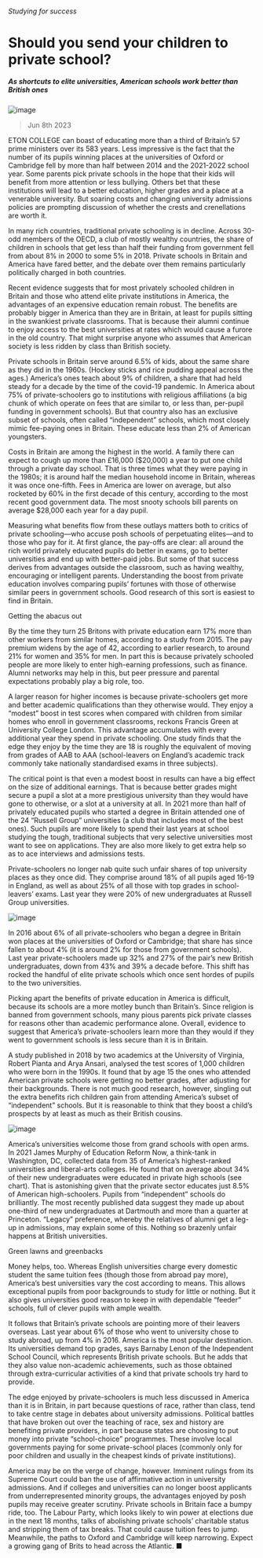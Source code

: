 ###### Studying for success
# Should you send your children to private school? 
##### As shortcuts to elite universities, American schools work better than British ones 
![image](images/20230610_IRD001.jpg) 
> Jun 8th 2023 
ETON COLLEGE can boast of educating more than a third of Britain’s 57 prime ministers over its 583 years. Less impressive is the fact that the number of its pupils winning places at the universities of Oxford or Cambridge fell by more than half between 2014 and the 2021-2022 school year. Some parents pick private schools in the hope that their kids will benefit from more attention or less bullying. Others bet that these institutions will lead to a better education, higher grades and a place at a venerable university. But soaring costs and changing university admissions policies are prompting discussion of whether the crests and crenellations are worth it. 
In many rich countries, traditional private schooling is in decline. Across 30-odd members of the OECD, a club of mostly wealthy countries, the share of children in schools that get less than half their funding from government fell from about 8% in 2000 to some 5% in 2018. Private schools in Britain and America have fared better, and the debate over them remains particularly politically charged in both countries. 
Recent evidence suggests that for most privately schooled children in Britain and those who attend elite private institutions in America, the advantages of an expensive education remain robust. The benefits are probably bigger in America than they are in Britain, at least for pupils sitting in the swankiest private classrooms. That is because their alumni continue to enjoy access to the best universities at rates which would cause a furore in the old country. That might surprise anyone who assumes that American society is less ridden by class than British society. 
Private schools in Britain serve around 6.5% of kids, about the same share as they did in the 1960s. (Hockey sticks and rice pudding appeal across the ages.) America’s ones teach about 9% of children, a share that had held steady for a decade by the time of the covid-19 pandemic. In America about 75% of private-schoolers go to institutions with religious affiliations (a big chunk of which operate on fees that are similar to, or less than, per-pupil funding in government schools). But that country also has an exclusive subset of schools, often called “independent” schools, which most closely mimic fee-paying ones in Britain. These educate less than 2% of American youngsters.
Costs in Britain are among the highest in the world. A family there can expect to cough up more than £16,000 ($20,000) a year to put one child through a private day school. That is three times what they were paying in the 1980s; it is around half the median household income in Britain, whereas it was once one-fifth. Fees in America are lower on average, but also rocketed by 60% in the first decade of this century, according to the most recent good government data. The most snooty schools bill parents on average $28,000 each year for a day pupil.
Measuring what benefits flow from these outlays matters both to critics of private schooling—who accuse posh schools of perpetuating elites—and to those who pay for it. At first glance, the pay-offs are clear: all around the rich world privately educated pupils do better in exams, go to better universities and end up with better-paid jobs. But some of that success derives from advantages outside the classroom, such as having wealthy, encouraging or intelligent parents. Understanding the boost from private education involves comparing pupils’ fortunes with those of otherwise similar peers in government schools. Good research of this sort is easiest to find in Britain. 
Getting the abacus out
By the time they turn 25 Britons with private education earn 17% more than other workers from similar homes, according to a study from 2015. The pay premium widens by the age of 42, according to earlier research, to around 21% for women and 35% for men. In part this is because privately schooled people are more likely to enter high-earning professions, such as finance. Alumni networks may help in this, but peer pressure and parental expectations probably play a big role, too. 
A larger reason for higher incomes is because private-schoolers get more and better academic qualifications than they otherwise would. They enjoy a “modest” boost in test scores when compared with children from similar homes who enroll in government classrooms, reckons Francis Green at University College London. This advantage accumulates with every additional year they spend in private schooling. One study finds that the edge they enjoy by the time they are 18 is roughly the equivalent of moving from grades of AAB to AAA (school-leavers on England’s academic track commonly take nationally standardised exams in three subjects).
The critical point is that even a modest boost in results can have a big effect on the size of additional earnings. That is because better grades might secure a pupil a slot at a more prestigious university than they would have gone to otherwise, or a slot at a university at all. In 2021 more than half of privately educated pupils who started a degree in Britain attended one of the 24 “Russell Group” universities (a club that includes most of the best ones). Such pupils are more likely to spend their last years at school studying the tough, traditional subjects that very selective universities most want to see on applications. They are also more likely to get extra help so as to ace interviews and admissions tests.
Private-schoolers no longer nab quite such unfair shares of top university places as they once did. They comprise around 18% of all pupils aged 16-19 in England, as well as about 25% of all those with top grades in school-leavers’ exams. Last year they were 20% of new undergraduates at Russell Group universities.
![image](images/20230610_IRC445.png) 

In 2016 about 6% of all private-schoolers who began a degree in Britain won places at the universities of Oxford or Cambridge; that share has since fallen to about 4% (it is around 2% for those from government schools). Last year private-schoolers made up 32% and 27% of the pair’s new British undergraduates, down from 43% and 39% a decade before. This shift has rocked the handful of elite private schools which once sent hordes of pupils to the two universities.
Picking apart the benefits of private education in America is difficult, because its schools are a more motley bunch than Britain’s. Since religion is banned from government schools, many pious parents pick private classes for reasons other than academic performance alone. Overall, evidence to suggest that America’s private-schoolers learn more than they would if they went to government schools is less secure than it is in Britain. 
A study published in 2018 by two academics at the University of Virginia, Robert Pianta and Arya Ansari, analysed the test scores of 1,000 children who were born in the 1990s. It found that by age 15 the ones who attended American private schools were getting no better grades, after adjusting for their backgrounds. There is not much good research, however, singling out the extra benefits rich children gain from attending America’s subset of “independent” schools. But it is reasonable to think that they boost a child’s prospects by at least as much as their British cousins.
![image](images/20230610_IRC446.png) 

America’s universities welcome those from grand schools with open arms. In 2021 James Murphy of Education Reform Now, a think-tank in Washington, DC, collected data from 35 of America’s highest-ranked universities and liberal-arts colleges. He found that on average about 34% of their new undergraduates were educated in private high schools (see chart). That is astonishing given that the private sector educates just 8.5% of American high-schoolers. Pupils from “independent” schools do brilliantly. The most recently published data suggest they made up about one-third of new undergraduates at Dartmouth and more than a quarter at Princeton. “Legacy” preference, whereby the relatives of alumni get a leg-up in admissions, may explain some of this. Nothing so brazenly unfair happens at British universities.
Green lawns and greenbacks
Money helps, too. Whereas English universities charge every domestic student the same tuition fees (though those from abroad pay more), America’s best universities vary the cost according to means. This allows exceptional pupils from poor backgrounds to study for little or nothing. But it also gives universities good reason to keep in with dependable “feeder” schools, full of clever pupils with ample wealth.
It follows that Britain’s private schools are pointing more of their leavers overseas. Last year about 6% of those who went to university chose to study abroad, up from 4% in 2016. America is the most popular destination. Its universities demand top grades, says Barnaby Lenon of the Independent School Council, which represents British private schools. But he adds that they also value non-academic achievements, such as those obtained through extra-curricular activities of a kind that private schools try hard to provide.
The edge enjoyed by private-schoolers is much less discussed in America than it is in Britain, in part because questions of race, rather than class, tend to take centre stage in debates about university admissions. Political battles that have broken out over the teaching of race, sex and history are benefiting private providers, in part because states are choosing to put money into private “school-choice” programmes. These involve local governments paying for some private-school places (commonly only for poor children and usually in the cheapest kinds of private institutions).
America may be on the verge of change, however. Imminent rulings from its Supreme Court could ban the use of affirmative action in university admissions. And if colleges and universities can no longer boost applicants from underrepresented minority groups, the advantages enjoyed by posh pupils may receive greater scrutiny. Private schools in Britain face a bumpy ride, too. The Labour Party, which looks likely to win power at elections due in the next 18 months, talks of abolishing private schools’ charitable status and stripping them of tax breaks. That could cause tuition fees to jump. Meanwhile, the paths to Oxford and Cambridge will keep narrowing. Expect a growing gang of Brits to head across the Atlantic. ■
